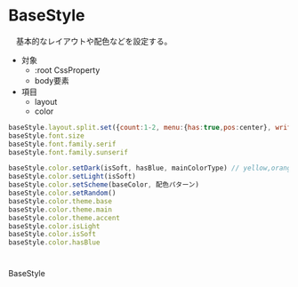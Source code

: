 # BaseStyle

　基本的なレイアウトや配色などを設定する。

* 対象
    * :root CssProperty
    * body要素
* 項目
    * layout
    * color

```js
baseStyle.layout.split.set({count:1-2, menu:{has:true,pos:center}, writingMode:''})
baseStyle.font.size
baseStyle.font.family.serif
baseStyle.font.family.sunserif

baseStyle.color.setDark(isSoft, hasBlue, mainColorType) // yellow,orange,red,,w
baseStyle.color.setLight(isSoft)
baseStyle.color.setScheme(baseColor, 配色パターン)
baseStyle.color.setRandom()
baseStyle.color.theme.base
baseStyle.color.theme.main
baseStyle.color.theme.accent
baseStyle.color.isLight
baseStyle.color.isSoft
baseStyle.color.hasBlue
```

# 

BaseStyle

